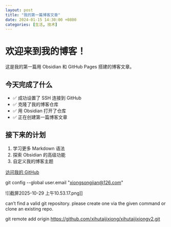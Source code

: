 ```yaml
---
layout: post
title: "我的第一篇博客文章"
date: 2024-01-15 14:30:00 +0800
categories: [生活, 技术]
---
```

# 欢迎来到我的博客！

这是我的第一篇用 Obsidian 和 GitHub Pages 搭建的博客文章。

## 今天完成了什么

- ✅ 成功设置了 SSH 连接到 GitHub
- ✅ 克隆了我的博客仓库
- ✅ 用 Obsidian 打开了仓库
- ✅ 正在创建第一篇博客文章

## 接下来的计划

1. 学习更多 Markdown 语法
2. 探索 Obsidian 的高级功能
3. 自定义我的博客主题

[访问我的 GitHub](https://github.com/xihutaijixiong)

git config --global user.email "xiongsongjian@126.com"

![[截屏2025-10-29 上午10.53.17.png]]

can’t find a valid git repository. please create one via the given command or clone an existing repo.

git remote add origin https://github.com/xihutaijixiong/xihutaijixiongv2.git